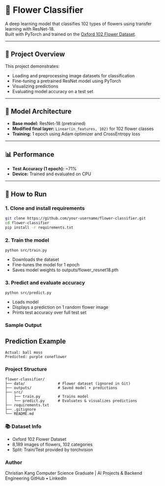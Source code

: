 # 🌸 Flower Classifier

A deep learning model that classifies 102 types of flowers using transfer learning with ResNet-18.  
Built with PyTorch and trained on the [Oxford 102 Flower Dataset](https://www.robots.ox.ac.uk/~vgg/data/flowers/102/).

---

## 📁 Project Overview

This project demonstrates:
- Loading and preprocessing image datasets for classification
- Fine-tuning a pretrained ResNet model using PyTorch
- Visualizing predictions
- Evaluating model accuracy on a test set

---

## 🧠 Model Architecture

- **Base model:** ResNet-18 (pretrained)
- **Modified final layer:** `Linear(in_features, 102)` for 102 flower classes
- **Training:** 1 epoch using Adam optimizer and CrossEntropy loss

---

## 📊 Performance

- **Test Accuracy (1 epoch):** ~71%  
- **Device:** Trained and evaluated on CPU

---

## 🚀 How to Run

### 1. Clone and install requirements
```bash
git clone https://github.com/your-username/flower-classifier.git
cd flower-classifier
pip install -r requirements.txt
```

### 2. Train the model

```python src/train.py```

- Downloads the dataset
- Fine-tunes the model for 1 epoch
- Saves model weights to outputs/flower_resnet18.pth

### 3. Predict and evaluate accuracy

```python src/predict.py```

- Loads model
- Displays a prediction on 1 random flower image
- Prints test accuracy over full test set

### Sample Output
## Prediction Example

```
Actual: ball moss
Predicted: purple coneflower
```

### Project Structure
```
flower-classifier/
├── data/               # Flower dataset (ignored in Git)
├── outputs/            # Saved model + predictions
├── src/
│   ├── train.py        # Trains model
│   └── predict.py      # Evaluates & visualizes predictions
├── requirements.txt
├── .gitignore
└── README.md
```

### 📚 Dataset Info

- Oxford 102 Flower Dataset
- 8,189 images of flowers, 102 categories
- Split: Train/Test provided by torchvision

### Author
Christian Kang
Computer Science Graduate | AI Projects & Backend Engineering
GitHub • LinkedIn